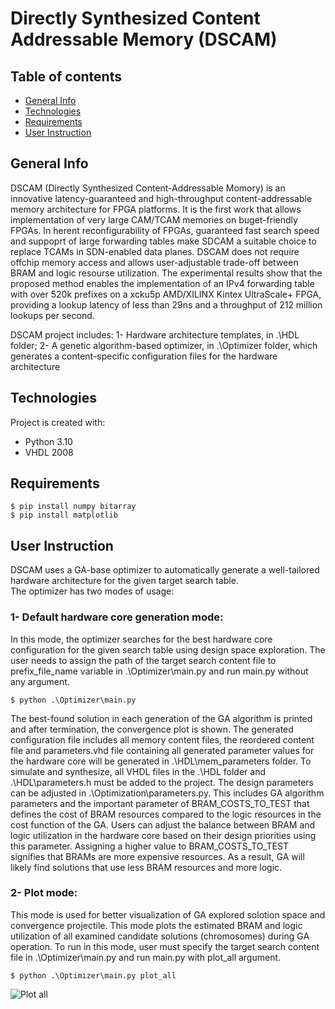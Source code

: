 # Directly Synthesized Content Addressable Memory (DSCAM)

## Table of contents
* [General Info](#general-info)
* [Technologies](#technologies)
* [Requirements](#Requirements)
* [User Instruction](#user-instruction)

## General Info
DSCAM (Directly Synthesized Content-Addressable Momory) is an innovative latency-guaranteed and high-throughput content-addressable memory architecture for FPGA platforms. It is the first work that allows implementation of very large CAM/TCAM memories on buget-friendly FPGAs. In herent reconfigurability of FPGAs, guaranteed fast search speed and suppoprt of large forwarding tables make SDCAM a suitable choice to replace TCAMs in SDN-enabled data planes. DSCAM does not require offchip memory access and allows user-adjustable trade-off between BRAM and logic resourse utilization. The experimental results show that the proposed method enables the implementation of an IPv4 forwarding table with over 520k prefixes on a xcku5p AMD/XILINX Kintex UltraScale+ FPGA, providing a lookup latency of less than 29ns and a throughput of 212 million lookups per second.

DSCAM project includes:
1- Hardware architecture templates, in .\HDL folder;
2- A genetic algorithm-based optimizer, in .\Optimizer folder, which generates a content-specific configuration files for the hardware architecture   
	
## Technologies
Project is created with:
* Python 3.10
* VHDL 2008
	
## Requirements
```
$ pip install numpy bitarray
$ pip install matplotlib
```

## User Instruction
DSCAM uses a GA-base optimizer to automatically generate a well-tailored hardware architecture for the given target search table.  
The optimizer has two modes of usage:

### 1- Default hardware core generation mode: 
In this mode, the optimizer searches for the best hardware core configuration for the given search table using design space exploration. The user needs to assign the path of the target search content file to prefix_file_name variable in .\Optimizer\main.py and run main.py without any argument.
```
$ python .\Optimizer\main.py
```
The best-found solution in each generation of the GA algorithm is printed and after termination, the convergence plot is shown. The generated configuration file includes all memory content files, the reordered content file and parameters.vhd file containing all generated parameter values for the hardware core will be generated in .\HDL\mem_parameters folder. To simulate and synthesize, all VHDL files in the .\HDL folder and .\HDL\parameters.h must be added to the project.
The design parameters can be adjusted in .\Optimization\parameters.py. This includes GA algorithm parameters and the important parameter of BRAM_COSTS_TO_TEST that defines the cost of BRAM resources compared to the logic resources in the cost function of the GA. Users can adjust the balance between BRAM and logic utilization in the hardware core based on their design priorities using this parameter. Assigning a higher value to BRAM_COSTS_TO_TEST signifies that BRAMs are more expensive resources. As a result, GA will likely find solutions that use less BRAM resources and more logic.

### 2- Plot mode: 
This mode is used for better visualization of GA explored solotion space and convergence projectile. This mode plots the estimated BRAM and logic utilization of all examined candidate solutions (chromosomes) during GA operation.
To run in this mode, user must specify the target search content file in .\Optimizer\main.py and run main.py with plot_all argument.
```
$ python .\Optimizer\main.py plot_all
```
![Plot all](Docs/Figure_23bit_200_1000_1500.png)
